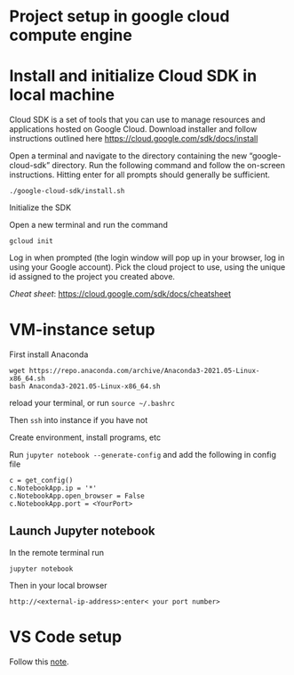 # Project setup in google cloud compute engine 


# Install and initialize Cloud SDK in local machine
Cloud SDK is a set of tools that you can use to manage resources and applications hosted on Google Cloud. Download installer and follow instructions outlined here https://cloud.google.com/sdk/docs/install


Open a terminal and navigate to the directory containing the new “google-cloud-sdk” directory. Run the following command and follow the on-screen instructions. Hitting enter for all prompts should generally be sufficient.

    ./google-cloud-sdk/install.sh

Initialize the SDK

Open a new terminal and run the command

    gcloud init

Log in when prompted (the login window will pop up in your browser, log in using your Google account). Pick the cloud project to use, using the unique id assigned to the project you created above. 


*Cheat sheet*: https://cloud.google.com/sdk/docs/cheatsheet 

# VM-instance setup 

First install Anaconda 

``` 
wget https://repo.anaconda.com/archive/Anaconda3-2021.05-Linux-x86_64.sh
bash Anaconda3-2021.05-Linux-x86_64.sh 
```  
reload your terminal, or run `source ~/.bashrc`

Then `ssh` into instance if you have not

Create environment, install programs, etc

Run `jupyter notebook --generate-config` and add the following in config file 

```
c = get_config()
c.NotebookApp.ip = '*'
c.NotebookApp.open_browser = False
c.NotebookApp.port = <YourPort>
```

## Launch Jupyter notebook 
In the remote terminal run 
```
jupyter notebook
```

Then in your local browser 

```
http://<external-ip-address>:enter< your port number>
```


# VS Code setup 

Follow this [note](https://towardsdatascience.com/unleash-the-power-of-visual-studio-code-vscode-on-google-cloud-platform-virtual-machine-f75f78f49aee).  

